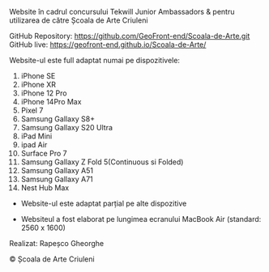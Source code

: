 Website în cadrul concursului Tekwill Junior Ambassadors & pentru utilizarea de către Școala de Arte Criuleni

GitHub Repository: https://github.com/GeoFront-end/Scoala-de-Arte.git
GitHub live: https://geofront-end.github.io/Scoala-de-Arte/

Website-ul este full adaptat numai pe dispozitivele:
1. iPhone SE
2. iPhone XR
3. iPhone 12 Pro
4. iPhone 14Pro Max
5. Pixel 7
6. Samsung Gallaxy S8+
7. Samsung Gallaxy S20 Ultra
8. iPad Mini
9. ipad Air
10. Surface Pro 7
11. Samsung Gallaxy Z Fold 5(Continuous si Folded)
12. Samsung Gallaxy A51
13. Samsung Gallaxy A71
14. Nest Hub Max

* Website-ul este adaptat parțial pe alte dispozitive 

* Websiteul a fost elaborat pe lungimea ecranului MacBook Air (standard: 2560 x 1600)


Realizat: Rapeșco Gheorghe

© Școala de Arte Criuleni